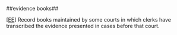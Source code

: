 ##evidence books##

\[[EE](SOURCES.md#EE)\]  Record books maintained by some courts in which clerks have transcribed the evidence presented in cases before that court.
